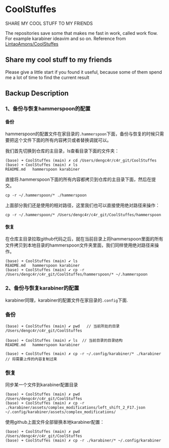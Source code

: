 # CoolStuffes
SHARE MY COOL STUFF TO MY FRIENDS

The repositories save some that makes me fast in work, called work flow. 
For example karabiner ideavim and so on.
Reference from [LintaoAmons/CoolStuffes](https://github.com/LintaoAmons/CoolStuffes)

## Share my cool stuff to my friends
Please give a little start if you found it useful, because some of them spend me a lot of time to find the current result

## Backup Description

### 1、备份与恢复hammerspoon的配置

#### 备份

hammerspoon的配置文件在家目录的`.hammerspoon`下面，备份与恢复的时候只需要把这个文件下面的所有内容拷贝或者替换调就可以。

我们首先切换到仓库的主目录，ls查看目录下面的文件夹：

```shell
(base) ➜ CoolStuffes (main) ✗ cd /Users/dengc4r/c4r_git/CoolStuffes
(base) ➜ CoolStuffes (main) ✗ ls
README.md   hammerspoon karabiner
```

直接将.hammerspoon下面的所有内容都拷贝到仓库的主目录下面，然后在提交。

```shell
cp -r ~/.hammerspoon/* ./hammerspoon
```

上面部分我们还是使用的相对路径，这里我们也可以直接使用绝对路径来操作：

```shell
cp -r ~/.hammerspoon/* /Users/dengc4r/c4r_git/CoolStuffes/hammerspoon
```



#### 恢复

在仓库主目录拉取github代码之后，就在当前目录上将hammerspoon里面的所有文件拷贝到本地目录的hammerspoon文件夹里面，我们同样使用绝对路径来操作。

```shell
(base) ➜ CoolStuffes (main) ✔ ls
README.md   hammerspoon karabiner
(base) ➜ CoolStuffes (main) ✔ cp -r /Users/dengc4r/c4r_git/CoolStuffes/hammerspoon/* ~/.hammerspoon
```



### 2、备份与恢复karabiner的配置

karabiner同理，karabiner的配置文件在家目录的`.config`下面.

### 备份 

```shell
(base) ➜ CoolStuffes (main) ✔ pwd   // 当前所处的目录
/Users/dengc4r/c4r_git/CoolStuffes

(base) ➜ CoolStuffes (main) ✔ ls  // 当前目录的目录结构
README.md   hammerspoon karabiner  

(base) ➜ CoolStuffes (main) ✗ cp -r ~/.config/karabiner/* ./karabiner  // 将需要上传的内容复制过来
```

### 恢复

同步某一个文件到karabiner配置目录

```shell
(base) ➜ CoolStuffes (main) ✗ pwd
/Users/dengc4r/c4r_git/CoolStuffes
(base) ➜ CoolStuffes (main) ✗ cp -r ./karabiner/assets/complex_modifications/left_shift_2_F17.json ~/.config/karabiner/assets/complex_modifications/
```

使用github上面文件全部替换本地karabiner配置：

```shell
(base) ➜ CoolStuffes (main) ✗ pwd
/Users/dengc4r/c4r_git/CoolStuffes
(base) ➜ CoolStuffes (main) ✗ cp -r ./karabiner/* ~/.config/karabiner
```

